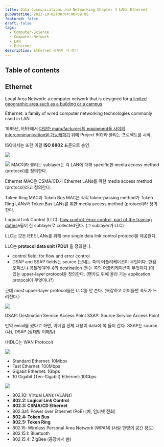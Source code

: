 ```yaml
---
title: Data Communications and Networking Chapter 4 LANs Ethernet
pubDatetime: 2023-10-02T00:04:00+09:00
featured: false
draft: false
tags:
  - Computer-Science
  - Computer-Network
  - LAN
  - Ethernet
description: Ethernet 공부한 거 정리
---
```


## Table of contents

## Ethernet

Local Area Network: a computer network that is designed for <u>a limited geographic area such as a building or a campus</u>

Ethernet: a family of wired computer networking technologies commonly used in LAN

1985년, IEEE에서 <u>다양한 manufacturers의 equipment들 사이의 intercommunication을 가능케하기</u> 위해 Project 802라 불리는 프로젝트를 시작.

ISO에서는 또한 이걸 **ISO 8802** 표준으로 승인.

![](https://res.cloudinary.com/gyunseo-blog/image/upload/v1698669625/data-communications-and-networking-chapter-4-lans-part1-1696173798651.jpeg)

![](https://res.cloudinary.com/gyunseo-blog/image/upload/v1698669625/data-communications-and-networking-chapter-4-lans-part1-1696173925385.jpeg)
MAC이라 불리는 sublayer는 각 LAN에 대해 specific한 media access method (protocol)를 정의한다.

Ethernet MAC은 CSMA/CD가 Ethernet LANs를 위한 media access method (protocol)라고 정의한다.

Token Ring MAC과 Token Bus MAC은 각각 token-passing method가 Token Ring LANs와 Token Bus LANs를 위한 media access method (protocol)라 정의한다.

Logical Link Control (LLC): <u>flow control, error control, part of the framing duties</u>e들이 한 sublayer로 collected된다. (그 sublayer가 LLC)

LLC는 모든 IEEE LANs를 위해 one single data link control protocol을 제공한다.

LLC는 **protocol data unit (PDU)** 을 정의한다.

- control field: for flow and error control
- DSAP and SSAP fields는 source (보내는 쪽의 어플리케이션이 무엇이다. 한컴오피스냐 곰플레이어냐)와 destination (받는 쪽의 어플리케이션이 무엇이다.)에 있는 upper-layer protocol을 정의한다. (랜카드 위에 올라 가는 application protocol이 무엇이냐?)

근데 most upper-layer protocol들은 LLC를 안 쓴다. (복잡하고 끼어들면 속도가 느려진다.)

![](https://res.cloudinary.com/gyunseo-blog/image/upload/v1698669625/data-communications-and-networking-chapter-4-lans-part1-1696175216740.jpeg)

DSAP: Destination Service Access Point
SSAP: Source Service Access Point

만약 email을 썼다고 하면, 이메일 전체 내용이 data에 쏙 들어 간다.
SSAP는 source (나), DSAP (상대방 이메일)

(HDLC는 WAN Protocol)

![](https://res.cloudinary.com/gyunseo-blog/image/upload/v1698669625/data-communications-and-networking-chapter-4-lans-part1-1696175792874.jpeg)

- Standard Ethernet: 10Mbps
- Fast Ethernet: 100Mbps
- Gigabit Ethernet: 1Gbps
- 10 Gigabit (Ten-Gigabit) Ethernet: 10Gbps

![](https://res.cloudinary.com/gyunseo-blog/image/upload/v1698669625/data-communications-and-networking-chapter-4-lans-part1-1696176038888.jpeg)

- 802.1Q: Virtual LANs (VLANs)
- **802.2: Logical Link Control**
- **802.3: CSMA/CD Ethernet**
- 802.3af: Power over Ethernet (PoE) (예, 인터넷 전화)
- **802.4: Token Bus**
- **802.5: Token Ring**
- 802.15: Wireless Personal Area Network (WPAN) (사람 한명의 공간 정도)
- 802.15.1: Bluetooth
- 802.15.4: ZigBee (공장에서 씀)
